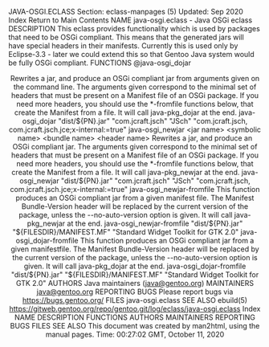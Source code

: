 JAVA-OSGI.ECLASS
Section: eclass-manpages (5)
Updated: Sep 2020
Index Return to Main Contents
NAME
java-osgi.eclass - Java OSGi eclass
DESCRIPTION
This eclass provides functionality which is used by packages that need to be OSGi compliant. This means that the generated jars will have special headers in their manifests. Currently this is used only by Eclipse-3.3 - later we could extend this so that Gentoo Java system would be fully OSGi compliant.
FUNCTIONS
@java-osgi_dojar <jar name> <symbolic name> <bundle name> <header name>
Rewrites a jar, and produce an OSGi compliant jar from arguments given on the command line. The arguments given correspond to the minimal set of headers that must be present on a Manifest file of an OSGi package. If you need more headers, you should use the *-fromfile functions below, that create the Manifest from a file. It will call java-pkg_dojar at the end.
java-osgi_dojar "dist/${PN}.jar" "com.jcraft.jsch" "JSch" "com.jcraft.jsch, com.jcraft.jsch.jce;x-internal:=true"
java-osgi_newjar <jar name> <symbolic name> <bundle name> <header name>
Rewrites a jar, and produce an OSGi compliant jar. The arguments given correspond to the minimal set of headers that must be present on a Manifest file of an OSGi package. If you need more headers, you should use the *-fromfile functions below, that create the Manifest from a file. It will call java-pkg_newjar at the end.
java-osgi_newjar "dist/${PN}.jar" "com.jcraft.jsch" "JSch" "com.jcraft.jsch, com.jcraft.jsch.jce;x-internal:=true"
java-osgi_newjar-fromfile <jar to repackage with OSGi> <Manifest file> <bundle name> <version rewriting>
This function produces an OSGi compliant jar from a given manifest file. The Manifest Bundle-Version header will be replaced by the current version of the package, unless the --no-auto-version option is given. It will call java-pkg_newjar at the end.
java-osgi_newjar-fromfile "dist/${PN}.jar" "${FILESDIR}/MANIFEST.MF" "Standard Widget Toolkit for GTK 2.0"
java-osgi_dojar-fromfile <jar to repackage with OSGi> <Manifest file> <bundle name>
This function produces an OSGi compliant jar from a given manifestfile. The Manifest Bundle-Version header will be replaced by the current version of the package, unless the --no-auto-version option is given. It will call java-pkg_dojar at the end.
java-osgi_dojar-fromfile "dist/${PN}.jar" "${FILESDIR}/MANIFEST.MF" "Standard Widget Toolkit for GTK 2.0"
AUTHORS
Java maintainers (java@gentoo.org)
MAINTAINERS
java@gentoo.org
REPORTING BUGS
Please report bugs via https://bugs.gentoo.org/
FILES
java-osgi.eclass
SEE ALSO
ebuild(5)
https://gitweb.gentoo.org/repo/gentoo.git/log/eclass/java-osgi.eclass
Index
NAME
DESCRIPTION
FUNCTIONS
AUTHORS
MAINTAINERS
REPORTING BUGS
FILES
SEE ALSO
This document was created by man2html, using the manual pages.
Time: 00:27:02 GMT, October 11, 2020